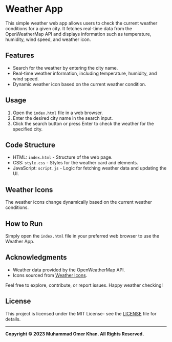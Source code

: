 # Weather App

This simple weather web app allows users to check the current weather conditions for a given city. It fetches real-time data from the OpenWeatherMap API and displays information such as temperature, humidity, wind speed, and weather icon.

## Features
- Search for the weather by entering the city name.
- Real-time weather information, including temperature, humidity, and wind speed.
- Dynamic weather icon based on the current weather condition.

## Usage
1. Open the `index.html` file in a web browser.
2. Enter the desired city name in the search input.
3. Click the search button or press Enter to check the weather for the specified city.

## Code Structure
- HTML: `index.html` - Structure of the web page.
- CSS: `style.css` - Styles for the weather card and elements.
- JavaScript: `script.js` - Logic for fetching weather data and updating the UI.

## Weather Icons
The weather icons change dynamically based on the current weather conditions.

## How to Run
Simply open the `index.html` file in your preferred web browser to use the Weather App.

## Acknowledgments
- Weather data provided by the OpenWeatherMap API.
- Icons sourced from [Weather Icons](https://erikflowers.github.io/weather-icons/).

Feel free to explore, contribute, or report issues. Happy weather checking!

## License

This project is licensed under the MIT License- see the [LICENSE](https://github.com/OmerKhan24/Weather-App/blob/main/LICENSE) file for details.

  ---
  
**Copyright © 2023 Muhammad Omer Khan. All Rights Reserved.**
